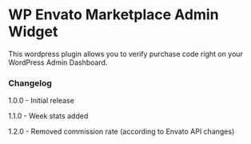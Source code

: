 WP Envato Marketplace Admin Widget
==================================

This wordpress plugin allows you to verify purchase code right on your WordPress Admin Dashboard.

### Changelog

1.0.0 - Initial release

1.1.0 - Week stats added

1.2.0 - Removed commission rate (according to Envato API changes)
